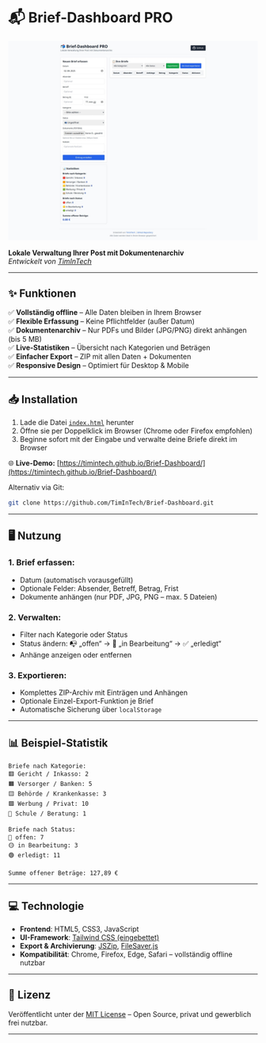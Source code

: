 # 📬 Brief-Dashboard PRO

![Screenshot](screenshot.png)

**Lokale Verwaltung Ihrer Post mit Dokumentenarchiv**  
*Entwickelt von [TimInTech](https://github.com/TimInTech)*

---

## ✨ Funktionen

✅ **Vollständig offline** – Alle Daten bleiben in Ihrem Browser  
✅ **Flexible Erfassung** – Keine Pflichtfelder (außer Datum)  
✅ **Dokumentenarchiv** – Nur PDFs und Bilder (JPG/PNG) direkt anhängen (bis 5 MB)  
✅ **Live-Statistiken** – Übersicht nach Kategorien und Beträgen  
✅ **Einfacher Export** – ZIP mit allen Daten + Dokumenten  
✅ **Responsive Design** – Optimiert für Desktop & Mobile  

---

## 📥 Installation

1. Lade die Datei [`index.html`](../blob/main/index.html) herunter  
2. Öffne sie per Doppelklick im Browser (Chrome oder Firefox empfohlen)  
3. Beginne sofort mit der Eingabe und verwalte deine Briefe direkt im Browser
   
🌐 **Live-Demo:** [https://timintech.github.io/Brief-Dashboard/](https://timintech.github.io/Brief-Dashboard/)


Alternativ via Git:

```bash
git clone https://github.com/TimInTech/Brief-Dashboard.git
````

---

## 🖥️ Nutzung

### 1. Brief erfassen:

* Datum (automatisch vorausgefüllt)
* Optionale Felder: Absender, Betreff, Betrag, Frist
* Dokumente anhängen (nur PDF, JPG, PNG – max. 5 Dateien)

### 2. Verwalten:

* Filter nach Kategorie oder Status
* Status ändern: 📭 „offen“ → 📖 „in Bearbeitung“ → ✅ „erledigt“
* Anhänge anzeigen oder entfernen

### 3. Exportieren:

* Komplettes ZIP-Archiv mit Einträgen und Anhängen
* Optionale Einzel-Export-Funktion je Brief
* Automatische Sicherung über `localStorage`

---

## 📊 Beispiel-Statistik

```
Briefe nach Kategorie:
🟥 Gericht / Inkasso: 2
🟧 Versorger / Banken: 5  
🟨 Behörde / Krankenkasse: 3
🟩 Werbung / Privat: 10
🏫 Schule / Beratung: 1

Briefe nach Status:
🔴 offen: 7  
🟡 in Bearbeitung: 3  
🟢 erledigt: 11  

Summe offener Beträge: 127,89 €
```

---

## 💻 Technologie

* **Frontend**: HTML5, CSS3, JavaScript
* **UI-Framework**: [Tailwind CSS (eingebettet)](https://tailwindcss.com/)
* **Export & Archivierung**: [JSZip](https://stuk.github.io/jszip/), [FileSaver.js](https://github.com/eligrey/FileSaver.js)
* **Kompatibilität**: Chrome, Firefox, Edge, Safari – vollständig offline nutzbar

---

## 📜 Lizenz

Veröffentlicht unter der [MIT License](LICENSE) – Open Source, privat und gewerblich frei nutzbar.

---

